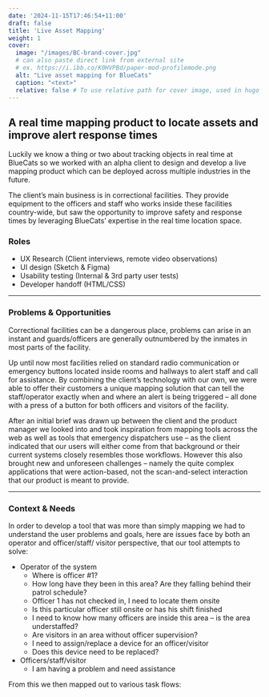 ```yaml
---
date: '2024-11-15T17:46:54+11:00'
draft: false
title: 'Live Asset Mapping'
weight: 1
cover:
  image: "/images/BC-brand-cover.jpg"
  # can also paste direct link from external site
  # ex. https://i.ibb.co/K0HVPBd/paper-mod-profilemode.png
  alt: "Live asset mapping for BlueCats"
  caption: "<text>"
  relative: false # To use relative path for cover image, used in hugo Page-bundles
---
```


## A real time mapping product to locate assets and improve alert response times

Luckily we know a thing or two about tracking objects in real time at BlueCats so we worked with an alpha client to design and develop a live mapping product which can be deployed across multiple industries in the future.

The client’s main business is in correctional facilities. They provide equipment to the officers and staff who works inside these facilities country-wide, but saw the opportunity to improve safety and response times by leveraging BlueCats’ expertise in the real time location space.

### Roles

- UX Research (Client interviews, remote video observations)
- UI design (Sketch & Figma)
- Usability testing (Internal & 3rd party user tests)
- Developer handoff (HTML/CSS)

---

### Problems & Opportunities
Correctional facilities can be a dangerous place, problems can arise in an instant and guards/officers are generally outnumbered by the inmates in most parts of the facility.
 
Up until now most facilities relied on standard radio communication or emergency buttons located inside rooms and hallways to alert staff and call for assistance. By combining the client’s technology with our own, we were able to offer their customers a unique mapping solution that can tell the staff/operator exactly when and where an alert is being triggered – all done with a press of a button for both officers and visitors of the facility.
 
After an initial brief was drawn up between the client and the product manager we looked into and took inspiration from mapping tools across the web as well as tools that emergency dispatchers use – as the client indicated that our users will either come from that background or their current systems closely resembles those workflows. However this also brought new and unforeseen challenges – namely the quite complex applications that were action-based, not the scan-and-select interaction that our product is meant to provide.

---
### Context & Needs

In order to develop a tool that was more than simply mapping we had to understand
the user problems and goals, here are issues face by both an operator and officer/staff/
visitor perspective, that our tool attempts to solve:
- Operator of the system
	- Where is officer #1?
	- How long have they been in this area? Are they falling behind their patrol schedule?
	- Officer 1 has not checked in, I need to locate them onsite
	- Is this particular officer still onsite or has his shift finished
	- I need to know how many officers are inside this area – is the area understaffed?
	- Are visitors in an area without officer supervision?
	- I need to assign/replace a device for an officer/visitor
	- Does this device need to be replaced?
- Officers/staff/visitor
	- I am having a problem and need assistance

From this we then mapped out to various task flows: